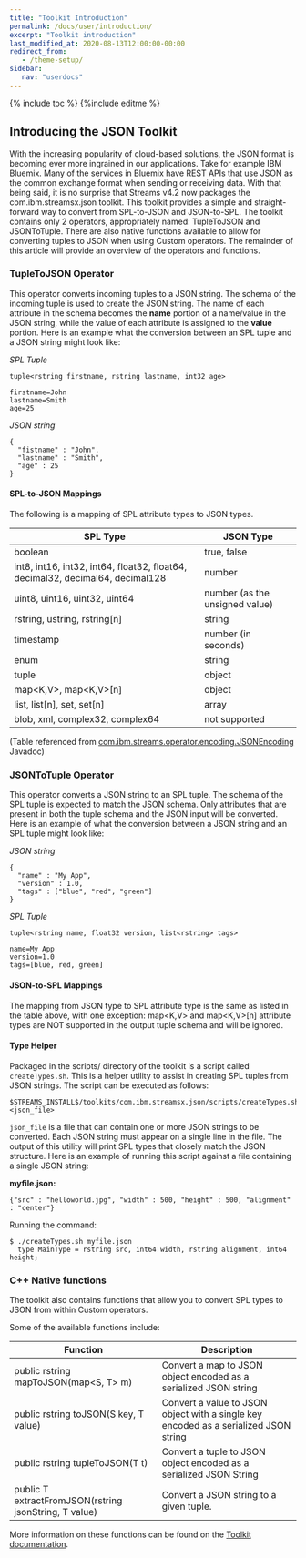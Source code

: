 ```yaml
---
title: "Toolkit Introduction"
permalink: /docs/user/introduction/
excerpt: "Toolkit introduction"
last_modified_at: 2020-08-13T12:00:00-00:00
redirect_from:
   - /theme-setup/
sidebar:
   nav: "userdocs"
---
```

{% include toc %}
{%include editme %}


## Introducing the JSON Toolkit

With the increasing popularity of cloud-based solutions, the JSON format is becoming ever more ingrained in our applications. Take for example IBM Bluemix. Many of the services in Bluemix have REST APIs that use JSON as the common exchange format when sending or receiving data.
With that being said, it is no surprise that Streams v4.2 now packages the com.ibm.streamsx.json toolkit. This toolkit provides a simple and straight-forward way to convert from SPL-to-JSON and JSON-to-SPL. The toolkit contains only 2 operators, appropriately named: TupleToJSON and JSONToTuple. There are also native functions available to allow for converting tuples to JSON when using Custom operators.
The remainder of this article will provide an overview of the operators and functions.

### TupleToJSON Operator

This operator converts incoming tuples to a JSON string. The schema of the incoming tuple is used to create the JSON string. The name of each attribute in the schema becomes the **name** portion of a name/value in the JSON string, while the value of each attribute is assigned to the **value** portion. Here is an example what the conversion between an SPL tuple and a JSON string might look like:

*SPL Tuple*

```
tuple<rstring firstname, rstring lastname, int32 age>

firstname=John
lastname=Smith
age=25
```

*JSON string*

```
{
  "fistname" : "John",
  "lastname" : "Smith",
  "age" : 25
}
```

#### SPL-to-JSON Mappings

The following is a mapping of SPL attribute types to JSON types.


SPL Type |	JSON Type
-------- | -------- 
boolean	| true, false
int8, int16, int32, int64, float32, float64, decimal32, decimal64, decimal128	| number
uint8, uint16, uint32, uint64	| number (as the unsigned value)
rstring, ustring, rstring[n]	| string
timestamp	| number (in seconds)
enum	| string
tuple	| object
map<K,V>, map<K,V>[n]	| object
list, list[n], set, set[n]	| array
blob, xml, complex32, complex64	|not supported

(Table referenced from [com.ibm.streams.operator.encoding.JSONEncoding](https://www.ibm.com/support/knowledgecenter/SSCRJU_4.3.0/com.ibm.streams.spl-java-operators.doc/api/com/ibm/streams/operator/encoding/JSONEncoding.html) Javadoc)

### JSONToTuple Operator

This operator converts a JSON string to an SPL tuple. The schema of the SPL tuple is expected to match the JSON schema. Only attributes that are present in both the tuple schema and the JSON input will be converted. Here is an example of what the conversion between a JSON string and an SPL tuple might look like:

*JSON string*

```
{
  "name" : "My App",
  "version" : 1.0,
  "tags" : ["blue", "red", "green"]
}
```

*SPL Tuple*

```
tuple<rstring name, float32 version, list<rstring> tags>

name=My App
version=1.0
tags=[blue, red, green]
```

#### JSON-to-SPL Mappings

The mapping from JSON type to SPL attribute type is the same as listed in the table above, with one exception: map<K,V> and map<K,V>[n] attribute types are NOT supported in the output tuple schema and will be ignored.

#### Type Helper

Packaged in the scripts/ directory of the toolkit is a script called `createTypes.sh`. This is a helper utility to assist in creating SPL tuples from JSON strings. The script can be executed as follows:

```
$STREAMS_INSTALL$/toolkits/com.ibm.streamsx.json/scripts/createTypes.sh <json_file>
```

`json_file` is a file that can contain one or more JSON strings to be converted. Each JSON string must appear on a single line in the file. The output of this utility will print SPL types that closely match the JSON structure. Here is an example of running this script against a file containing a single JSON string:


**myfile.json:**

```
{"src" : "helloworld.jpg", "width" : 500, "height" : 500, "alignment" : "center"}
```

Running the command:

```
$ ./createTypes.sh myfile.json
  type MainType = rstring src, int64 width, rstring alignment, int64 height;
```


### C++ Native functions

The toolkit also contains functions that allow you to convert SPL types to JSON from within Custom operators.

Some of the available functions include:

Function |	Description
-------- | -------- 
public rstring mapToJSON(map<S, T> m)	| Convert a map to JSON object encoded as a serialized JSON string
public rstring toJSON(S key, T value)	 |Convert a value to JSON object with a single key encoded as a serialized JSON string
public rstring tupleToJSON(T t)	 | Convert a tuple to JSON object encoded as a serialized JSON String
public T extractFromJSON(rstring jsonString, T value)	 | Convert a JSON string to a given tuple.


More information on these functions can be found on the [Toolkit documentation](https://ibmstreams.github.io/streamsx.json/com.ibm.streamsx.json/doc/spldoc/html/index.html).




